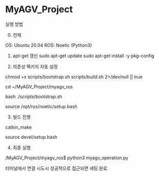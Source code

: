 # MyAGV_Project

실행 방법

0) 전제

OS: Ubuntu 20.04
ROS: Noetic (Python3)

1) apt-get 갱신
sudo apt-get update
sudo apt-get install -y pkg-config


2) 의존성 팩키지 자동 설정

chmod +x scripts/bootstrap.sh scripts/build.sh 2>/dev/null || true

cd ~/MyAGV_Project/myagv_ros

bash ./scripts/bootstrap.sh

source /opt/ros/noetic/setup.bash

3) 빌드 진행

catkin_make

source devel/setup.bash 

4) 최종 실행

/MyAGV_Project/myagv_ros$ python3 myagv_operation.py

터미널에서 연결 시도시 성공적으로 접근되면 세팅 완료
